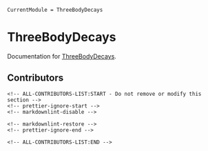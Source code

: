 ```@meta
CurrentModule = ThreeBodyDecays
```

# ThreeBodyDecays

Documentation for [ThreeBodyDecays](https://github.com/mmikhasenko/ThreeBodyDecays.jl).

## Contributors

```@raw html
<!-- ALL-CONTRIBUTORS-LIST:START - Do not remove or modify this section -->
<!-- prettier-ignore-start -->
<!-- markdownlint-disable -->

<!-- markdownlint-restore -->
<!-- prettier-ignore-end -->

<!-- ALL-CONTRIBUTORS-LIST:END -->
```

